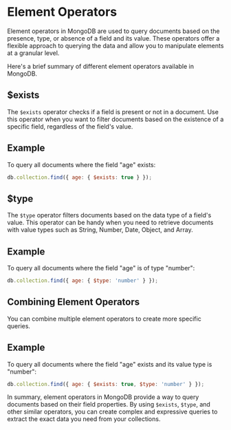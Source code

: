 # Element Operators

Element operators in MongoDB are used to query documents based on the presence, type, or absence of a field and its value. These operators offer a flexible approach to querying the data and allow you to manipulate elements at a granular level.

Here's a brief summary of different element operators available in MongoDB.

## $exists

The `$exists` operator checks if a field is present or not in a document. Use this operator when you want to filter documents based on the existence of a specific field, regardless of the field's value.

## Example

To query all documents where the field "age" exists:

```javascript
db.collection.find({ age: { $exists: true } });
```

## $type

The `$type` operator filters documents based on the data type of a field's value. This operator can be handy when you need to retrieve documents with value types such as String, Number, Date, Object, and Array.

## Example

To query all documents where the field "age" is of type "number":

```javascript
db.collection.find({ age: { $type: 'number' } });
```

## Combining Element Operators

You can combine multiple element operators to create more specific queries.

## Example

To query all documents where the field "age" exists and its value type is "number":

```javascript
db.collection.find({ age: { $exists: true, $type: 'number' } });
```

In summary, element operators in MongoDB provide a way to query documents based on their field properties. By using `$exists`, `$type`, and other similar operators, you can create complex and expressive queries to extract the exact data you need from your collections.
